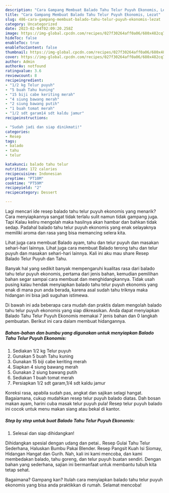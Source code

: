 ```yaml
---
description: "Cara Gampang Membuat Balado Tahu Telur Puyuh Ekonomis, Lezat"
title: "Cara Gampang Membuat Balado Tahu Telur Puyuh Ekonomis, Lezat"
slug: 486-cara-gampang-membuat-balado-tahu-telur-puyuh-ekonomis-lezat
category: Uncategorized
date: 2023-02-04T02:09:20.258Z
image: https://img-global.cpcdn.com/recipes/027f30264aff0a06/680x482cq70/balado-tahu-telur-puyuh-ekonomis-foto-resep-utama.jpg
hideToc: false
enableToc: true
enableTocContent: false
thumbnail: https://img-global.cpcdn.com/recipes/027f30264aff0a06/680x482cq70/balado-tahu-telur-puyuh-ekonomis-foto-resep-utama.jpg
cover: https://img-global.cpcdn.com/recipes/027f30264aff0a06/680x482cq70/balado-tahu-telur-puyuh-ekonomis-foto-resep-utama.jpg
author: Admin
authorAv: notfound
ratingvalue: 3.6
reviewcount: 8
recipeingredient:
- "1/2 kg Telur puyuh"
- "5 buah Tahu kuning"
- "15 biji cabe keriting merah"
- "4 siung bawang merah"
- "2 siung bawang putih"
- "1 buah tomat merah"
- "1/2 sdt garam14 sdt kaldu jamur"
recipeinstructions:

- "Sudah jadi dan siap dinikmati!"
categories:
- Resep
tags:
- balado
- tahu
- telur

katakunci: balado tahu telur 
nutrition: 172 calories
recipecuisine: Indonesian
preptime: "PT10M"
cooktime: "PT59M"
recipeyield: "2"
recipecategory: Dessert

---
```



Lagi mencari ide resep balado tahu telur puyuh ekonomis yang menarik? Cara menyiapkannya sangat tidak terlalu sulit namun tidak gampang juga. Tapi Kalau keliru mengolah maka hasilnya akan hambar dan bahkan tidak sedap. Padahal balado tahu telur puyuh ekonomis yang enak selayaknya memiliki aroma dan rasa yang bisa memancing selera kita.


Lihat juga cara membuat Balado ayam, tahu dan telur puyuh dan masakan sehari-hari lainnya. Lihat juga cara membuat Balado terong tahu dan telur puyuh dan masakan sehari-hari lainnya. Kali ini aku mau share Resep Balado Telur Puyuh dan Tahu.

Banyak hal yang sedikit banyak mempengaruhi kualitas rasa dari balado tahu telur puyuh ekonomis, pertama dari jenis bahan, kemudian pemilihan bahan segar sampai cara membuat dan menghidangkannya. Tidak usah pusing kalau hendak menyiapkan balado tahu telur puyuh ekonomis yang enak di mana pun anda berada, karena asal sudah tahu triknya maka hidangan ini bisa jadi suguhan istimewa.


Di bawah ini ada beberapa cara mudah dan praktis dalam mengolah balado tahu telur puyuh ekonomis yang siap dikreasikan. Anda dapat menyiapkan Balado Tahu Telur Puyuh Ekonomis memakai 7 jenis bahan dan 0 langkah pembuatan. Berikut ini cara dalam membuat hidangannya.

<!--inarticleads1-->

##### Bahan-bahan dan bumbu yang digunakan untuk menyiapkan Balado Tahu Telur Puyuh Ekonomis:

1. Sediakan 1/2 kg Telur puyuh
1. Gunakan 5 buah Tahu kuning
1. Gunakan 15 biji cabe keriting merah
1. Siapkan 4 siung bawang merah
1. Gunakan 2 siung bawang putih
1. Sediakan 1 buah tomat merah
1. Persiapkan 1/2 sdt garam,1/4 sdt kaldu jamur


Koreksi rasa, apabila sudah pas, angkat dan sajikan selagi hangat. Bagaiamana, cukup mudahkan resep telur puyuh balado diatas. Dah bosan makan ayam, harini cuba masak telur puyuh pula! Resep telur puyuh balado ini cocok untuk menu makan siang atau bekal di kantor. 

<!--inarticleads2-->

##### Step by step untuk buat Balado Tahu Telur Puyuh Ekonomis:


1. Selesai dan siap dihidangkan!

Dihidangkan spesial dengan udang dan petai.. Resep Gulai Tahu Telur Sederhana, Haluskan Bumbu Pakai Blender. Resep Pangsit Kuah Isi Siomay, Hidangan Hangat dan Gurih. Nah, kali ini kami mencoba, dan kami membedakan balado, tahu goreng, dan telur puyuh buatan sendiri. Dengan bahan yang sederhana, sajian ini bermanfaat untuk membantu tubuh kita tetap sehat. 

Bagaimana? Gampang kan? Itulah cara menyiapkan balado tahu telur puyuh ekonomis yang bisa anda praktikkan di rumah. Selamat mencoba!
